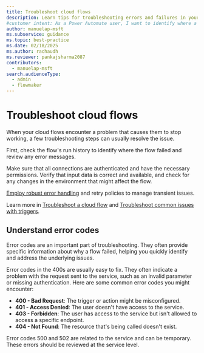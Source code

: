 ```yaml
---
title: Troubleshoot cloud flows
description: Learn tips for troubleshooting errors and failures in your Power Automate cloud flows, including how to fix 400-error codes.
#customer intent: As a Power Automate user, I want to identify where a flow failed so that I can review error messages and resolve issues.
author: manuelap-msft
ms.subservice: guidance
ms.topic: best-practice
ms.date: 02/18/2025
ms.author: rachaudh
ms.reviewer: pankajsharma2087
contributors:
  - manuelap-msft
search.audienceType:
  - admin
  - flowmaker
---
```


# Troubleshoot cloud flows

When your cloud flows encounter a problem that causes them to stop working, a few troubleshooting steps can usually resolve the issue.

First, check the flow's run history to identify where the flow failed and review any error messages.

Make sure that all connections are authenticated and have the necessary permissions. Verify that input data is correct and available, and check for any changes in the environment that might affect the flow.

[Employ robust error handling](error-handling.md) and retry policies to manage transient issues.

Learn more in [Troubleshoot a cloud flow](/power-automate/fix-flow-failures) and [Troubleshoot common issues with triggers](/power-automate/triggers-troubleshoot).

## Understand error codes

Error codes are an important part of troubleshooting. They often provide specific information about why a flow failed, helping you quickly identify and address the underlying issues.

Error codes in the 400s are usually easy to fix. They often indicate a problem with the request sent to the service, such as an invalid parameter or missing authentication. Here are some common error codes you might encounter:

- **400 - Bad Request**: The trigger or action might be misconfigured.
- **401 - Access Denied**: The user doesn't have access to the service.
- **403 - Forbidden**: The user has access to the service but isn't allowed to access a specific endpoint.
- **404 - Not Found**: The resource that's being called doesn't exist.

Error codes 500 and 502 are related to the service and can be temporary. These errors should be reviewed at the service level.
